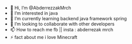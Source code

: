 - 👋 Hi, I’m @AbderrezzakMrch
- 👀 I’m interested in java 
- 🌱 I’m currently learning backend java framework spring 
- 💞️ I’m looking to collaborate with other developers 
- 📫 How to reach me fb || insta : abderrezak mrch
- ⚡ fact about me i love Minecraft 

<!---
AbderrezzakMrch/AbderrezzakMrch is a ✨ special ✨ repository because its `README.md` (this file) appears on your GitHub profile.
You can click the Preview link to take a look at your changes.
--->
